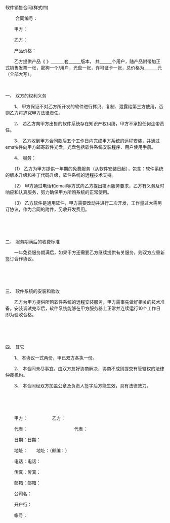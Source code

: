 



软件销售合同(样式四)



 

　　 合同编号：　　

　　甲方：

　　乙方：　　

　　产品价格：　　

　　乙方提供产品《 》＿＿＿套______版本， 共______个用户，随产品附带加正式销售发票一张，密狗一个/用户，光盘一张，许可证卡一张，总价格为＿＿＿元（全部大写）。

　　

一、
 双方的权利义务

　　1、 甲方保证不对乙方所开发的软件进行拷贝、复制、泄露给第三方使用，否则乙方将追究甲方法律责任。

　　2、 若乙方向甲方出售的软件系统存在知识产权纠纷，甲方不承担任何连带责任。

　　3、 乙方收到甲方合同款后五个工作日内完成甲方系统的远程安装，并通过ems快件向甲方邮寄软件光盘，光盘包括软件系统安装程序、用户使用手册。

　　4、 服务：

　　（1） 乙方为甲方提供一年期的免费服务（从软件安装日起），包含：软件系统的版本升级和补丁代码升级，软件系统的远程技术支持。

　　（2） 甲方通过电话和email等方式向乙方提出技术服务要求，乙方有义务及时响应和认真服务，努力确保甲方所购系统的正常使用。

　　（3） 乙方软件是通用软件，甲方需要改动并进行二次开发，工作量过大需另订协议，作为合同的附件，另收开发费用。

　　

　　

二、
 服务期满后的收费标准

　　一年免费服务期满后，如果甲方还需要乙方继续提供有关服务，则双方应重新签订合作协议。

　　

　　

三、
 软件系统的安装和验收

　　乙方为甲方提供所购软件系统的远程安装服务，甲方需事先做好相关的技术准备。安装调试完毕后，软件系统能够在甲方服务器上正常并连续运行10个工作日即为验收合格。

　　

　　

四、
 其它

　　1、 本协议一式两份，甲已双方各执一份。

　　2、 本合同未尽事宜，由双方友好协商解决，协商不成则提交有管辖权的法律仲裁机构。

　　3、 本合同经双方加盖公章及负责人签字后方能生效，具有法律效力。　　

　　

　　

　　甲方： 　　　　　 乙方：

　　代表： 　　　　　　　　　　 代表：

　　日期：日期：

　　地址：　　地址：（邮编：）

　　电话：电话：

　　传真：传真：

　　邮箱：邮箱：

　　公司名：

　　开户行：

　　帐号：